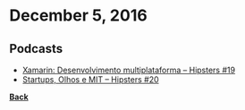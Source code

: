 # December 5, 2016

## Podcasts

- [Xamarin: Desenvolvimento multiplataforma – Hipsters #19](http://hipsters.tech/xamarin-desenvolvimento-multiplataforma/)
- [Startups, Olhos e MIT – Hipsters #20](http://hipsters.tech/startups-olhos-e-mit-hipsters-20/)


[__Back__](../README.md#dec)
